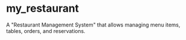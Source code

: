 # my_restaurant
A "Restaurant Management System" that allows managing menu items, tables, orders, and reservations.
